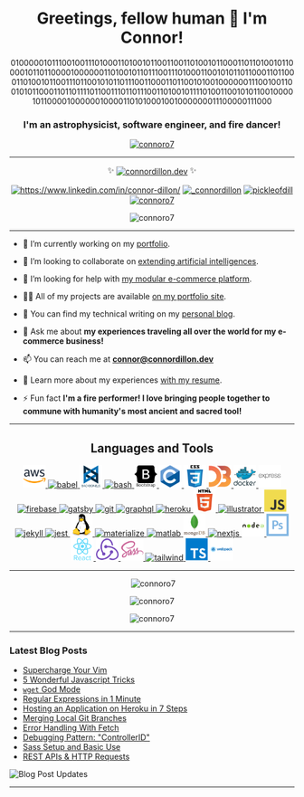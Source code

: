 <!-- whitelisted html tags and attributes: https://gist.github.com/kivikakk/622b5dcf395e26c49e2334f0eb19e6f9 -->
<!-- github readme stats documentation: https://github.com/anuraghazra/github-readme-stats -->

<h1 align="center">Greetings, fellow human 🌱 I'm Connor!</h1>
<p align="center" >0100000101110010011101000110100101100110011010010110001101101001011000010110110000100000011010010110111001110100011001010110110001101100011010010110011101100101011011100110001101100101001000000111001001100101011000110110111101100111011011100110100101111010011001010110010000101100001000000100001101010001001000000011100000111000</p>
<h3 align="center">I'm an astrophysicist, software engineer, and fire dancer!</h3>

<p align="center"> <a href="https://github.com/ryo-ma/github-profile-trophy"><img src="https://github-profile-trophy.vercel.app/?username=connoro7" alt="connoro7" /></a> </p>

---

<div align="center">
<p>
✨ <a href="https://connordillon.dev" target="blank"><img align="center" alt="connordillon.dev" src="https://img.shields.io/badge/View%20My-Portfolio-00dd00?style=for-the-badge&color=C4FAF8&labelColor=C5A3FF&logo=quicklook&logoColor=000000"/></a> ✨
  
  <a href="https://linkedin.com/in/https://www.linkedin.com/in/connor-dillon/" target="blank"><img align="center" src="https://raw.githubusercontent.com/rahuldkjain/github-profile-readme-generator/master/src/images/icons/Social/linked-in-alt.svg" alt="https://www.linkedin.com/in/connor-dillon/" height="30" width="40" /></a>
  <a href="https://twitter.com/_connordillon" target="blank"><img align="center" src="https://raw.githubusercontent.com/rahuldkjain/github-profile-readme-generator/master/src/images/icons/Social/twitter.svg" alt="_connordillon" height="30" width="40" /></a>
  <a href="https://www.leetcode.com/pickleofdill" target="blank"><img align="center" src="https://raw.githubusercontent.com/rahuldkjain/github-profile-readme-generator/master/src/images/icons/Social/leet-code.svg" alt="pickleofdill" height="30" width="40" /></a>
  <a href="https://dev.to/connoro7" target="blank"><img align="center" src="https://raw.githubusercontent.com/rahuldkjain/github-profile-readme-generator/master/src/images/icons/Social/devto.svg" alt="connoro7" height="30" width="40" /></a>
</p>
</div>
<p align="center"> <img src="https://komarev.com/ghpvc/?username=connoro7&label=Profile%20views&color=0e75b6&style=flat" alt="connoro7" /> </p>

---

<!-- <p align="left"> <a href="https://twitter.com/_connordillon" target="blank"><img src="https://img.shields.io/twitter/follow/_connordillon?logo=twitter&style=for-the-badge" alt="_connordillon" /></a> </p> -->

- 🔭 I’m currently working on my [portfolio](https://github.com/connoro7/connordillondevReact).

- 👯 I’m looking to collaborate on [extending artificial intelligences](https://github.com/connoro7/ai-image-generator).

- 🤝 I’m looking for help with [my modular e-commerce platform](https://github.com/connoro7/exportdefault.shop).

- 👨‍💻 All of my projects are available [on my portfolio site](https://connordillon.dev/portfolio).

- 📝 You can find my technical writing on my [personal blog](https://connordillon.dev/blog).

- 💬 Ask me about **my experiences traveling all over the world for my e-commerce business!**

- 📫 You can reach me at **connor@connordillon.dev**

- 📄 Learn more about my experiences [with my resume](https://connordillon.dev/resume).

- ⚡ Fun fact **I'm a fire performer! I love bringing people together to commune with humanity's most ancient and sacred tool!**

---

<h2 align="center">Languages and Tools</h2>

<p align="center">  <a href="https://aws.amazon.com" target="_blank" rel="noreferrer"> <img src="https://raw.githubusercontent.com/devicons/devicon/master/icons/amazonwebservices/amazonwebservices-original-wordmark.svg" alt="aws" width="40" height="40"/> </a>  <a href="https://babeljs.io/" target="_blank" rel="noreferrer"> <img src="https://www.vectorlogo.zone/logos/babeljs/babeljs-icon.svg" alt="babel" width="40" height="40"/> </a>  <a href="https://backbonejs.org" target="_blank" rel="noreferrer"> <img src="https://raw.githubusercontent.com/devicons/devicon/master/icons/backbonejs/backbonejs-original-wordmark.svg" alt="backbonejs" width="40" height="40"/> </a>  <a href="https://www.gnu.org/software/bash/" target="_blank" rel="noreferrer"> <img src="https://www.vectorlogo.zone/logos/gnu_bash/gnu_bash-icon.svg" alt="bash" width="40" height="40"/> </a>  <a href="https://getbootstrap.com" target="_blank" rel="noreferrer"> <img src="https://raw.githubusercontent.com/devicons/devicon/master/icons/bootstrap/bootstrap-plain-wordmark.svg" alt="bootstrap" width="40" height="40"/> </a>  <a href="https://www.cprogramming.com/" target="_blank" rel="noreferrer"> <img src="https://raw.githubusercontent.com/devicons/devicon/master/icons/c/c-original.svg" alt="c" width="40" height="40"/> </a>  <a href="https://www.w3schools.com/css/" target="_blank" rel="noreferrer"> <img src="https://raw.githubusercontent.com/devicons/devicon/master/icons/css3/css3-original-wordmark.svg" alt="css3" width="40" height="40"/> </a>  <a href="https://d3js.org/" target="_blank" rel="noreferrer"> <img src="https://raw.githubusercontent.com/devicons/devicon/master/icons/d3js/d3js-original.svg" alt="d3js" width="40" height="40"/> </a>  <a href="https://www.docker.com/" target="_blank" rel="noreferrer"> <img src="https://raw.githubusercontent.com/devicons/devicon/master/icons/docker/docker-original-wordmark.svg" alt="docker" width="40" height="40"/> </a>  <a href="https://expressjs.com" target="_blank" rel="noreferrer"> <img src="https://raw.githubusercontent.com/devicons/devicon/master/icons/express/express-original-wordmark.svg" alt="express" width="40" height="40"/> </a>  <a href="https://firebase.google.com/" target="_blank" rel="noreferrer"> <img src="https://www.vectorlogo.zone/logos/firebase/firebase-icon.svg" alt="firebase" width="40" height="40"/> </a>  <a href="https://www.gatsbyjs.com/" target="_blank" rel="noreferrer"> <img src="https://www.vectorlogo.zone/logos/gatsbyjs/gatsbyjs-icon.svg" alt="gatsby" width="40" height="40"/> </a>  <a href="https://git-scm.com/" target="_blank" rel="noreferrer"> <img src="https://www.vectorlogo.zone/logos/git-scm/git-scm-icon.svg" alt="git" width="40" height="40"/> </a>  <a href="https://graphql.org" target="_blank" rel="noreferrer"> <img src="https://www.vectorlogo.zone/logos/graphql/graphql-icon.svg" alt="graphql" width="40" height="40"/> </a>  <a href="https://heroku.com" target="_blank" rel="noreferrer"> <img src="https://www.vectorlogo.zone/logos/heroku/heroku-icon.svg" alt="heroku" width="40" height="40"/> </a>  <a href="https://www.w3.org/html/" target="_blank" rel="noreferrer"> <img src="https://raw.githubusercontent.com/devicons/devicon/master/icons/html5/html5-original-wordmark.svg" alt="html5" width="40" height="40"/> </a>  <a href="https://www.adobe.com/in/products/illustrator.html" target="_blank" rel="noreferrer"> <img src="https://www.vectorlogo.zone/logos/adobe_illustrator/adobe_illustrator-icon.svg" alt="illustrator" width="40" height="40"/> </a>  <a href="https://developer.mozilla.org/en-US/docs/Web/JavaScript" target="_blank" rel="noreferrer"> <img src="https://raw.githubusercontent.com/devicons/devicon/master/icons/javascript/javascript-original.svg" alt="javascript" width="40" height="40"/> </a>  <a href="https://jekyllrb.com/" target="_blank" rel="noreferrer"> <img src="https://www.vectorlogo.zone/logos/jekyllrb/jekyllrb-icon.svg" alt="jekyll" width="40" height="40"/> </a>  <a href="https://jestjs.io" target="_blank" rel="noreferrer"> <img src="https://www.vectorlogo.zone/logos/jestjsio/jestjsio-icon.svg" alt="jest" width="40" height="40"/> </a>  <a href="https://www.linux.org/" target="_blank" rel="noreferrer"> <img src="https://raw.githubusercontent.com/devicons/devicon/master/icons/linux/linux-original.svg" alt="linux" width="40" height="40"/> </a>  <a href="https://materializecss.com/" target="_blank" rel="noreferrer"> <img src="https://raw.githubusercontent.com/prplx/svg-logos/5585531d45d294869c4eaab4d7cf2e9c167710a9/svg/materialize.svg" alt="materialize" width="40" height="40"/> </a>  <a href="https://www.mathworks.com/" target="_blank" rel="noreferrer"> <img src="https://upload.wikimedia.org/wikipedia/commons/2/21/Matlab_Logo.png" alt="matlab" width="40" height="40"/> </a>  <a href="https://www.mongodb.com/" target="_blank" rel="noreferrer"> <img src="https://raw.githubusercontent.com/devicons/devicon/master/icons/mongodb/mongodb-original-wordmark.svg" alt="mongodb" width="40" height="40"/> </a>  <a href="https://nextjs.org/" target="_blank" rel="noreferrer"> <img src="https://cdn.worldvectorlogo.com/logos/nextjs-2.svg" alt="nextjs" width="40" height="40"/> </a>  <a href="https://nodejs.org" target="_blank" rel="noreferrer"> <img src="https://raw.githubusercontent.com/devicons/devicon/master/icons/nodejs/nodejs-original-wordmark.svg" alt="nodejs" width="40" height="40"/> </a>  <a href="https://www.photoshop.com/en" target="_blank" rel="noreferrer"> <img src="https://raw.githubusercontent.com/devicons/devicon/master/icons/photoshop/photoshop-line.svg" alt="photoshop" width="40" height="40"/> </a>  <a href="https://reactjs.org/" target="_blank" rel="noreferrer"> <img src="https://raw.githubusercontent.com/devicons/devicon/master/icons/react/react-original-wordmark.svg" alt="react" width="40" height="40"/> </a>  <a href="https://redux.js.org" target="_blank" rel="noreferrer"> <img src="https://raw.githubusercontent.com/devicons/devicon/master/icons/redux/redux-original.svg" alt="redux" width="40" height="40"/> </a>  <a href="https://sass-lang.com" target="_blank" rel="noreferrer"> <img src="https://raw.githubusercontent.com/devicons/devicon/master/icons/sass/sass-original.svg" alt="sass" width="40" height="40"/> </a>  <a href="https://tailwindcss.com/" target="_blank" rel="noreferrer"> <img src="https://www.vectorlogo.zone/logos/tailwindcss/tailwindcss-icon.svg" alt="tailwind" width="40" height="40"/> </a>  <a href="https://www.typescriptlang.org/" target="_blank" rel="noreferrer"> <img src="https://raw.githubusercontent.com/devicons/devicon/master/icons/typescript/typescript-original.svg" alt="typescript" width="40" height="40"/> </a>  <a href="https://webpack.js.org" target="_blank" rel="noreferrer"> <img src="https://raw.githubusercontent.com/devicons/devicon/d00d0969292a6569d45b06d3f350f463a0107b0d/icons/webpack/webpack-original-wordmark.svg" alt="webpack" width="40" height="40"/> </a> </p>

---

<p align="center" >&nbsp;<img src="https://github-readme-stats.vercel.app/api?username=connoro7&show_icons=true&locale=en" alt="connoro7" /></p>
<p align="center"><img src="https://github-readme-stats.vercel.app/api/top-langs?username=connoro7&show_icons=true&locale=en&layout=compact" alt="connoro7" /></p>
<p align="center"><img src="https://github-readme-streak-stats.herokuapp.com/?user=connoro7&" alt="connoro7" /></p>

---
 
### Latest Blog Posts

<!--[<img alt="connoro7 | Dev.to" src="https://img.shields.io/badge/Go%20to:-Dev.to%20Blog-7b78ff?style=for-the-badge" />][dev.to]-->

<!-- BLOG-POST-LIST:START -->
- [Supercharge Your Vim](https://dev.to/connoro7/supercharge-your-vim-25mn)
- [5 Wonderful Javascript Tricks](https://dev.to/connoro7/5-wonderful-javascript-tricks-436d)
- [`wget` God Mode](https://dev.to/connoro7/wget-god-mode-441f)
- [Regular Expressions in 1 Minute](https://dev.to/connoro7/regular-expressions-in-1-minute-57f5)
- [Hosting an Application on Heroku in 7 Steps](https://dev.to/connoro7/hosting-an-application-on-heroku-in-7-steps-3h9k)
- [Merging Local Git Branches](https://dev.to/connoro7/merging-local-git-branches-4bc5)
- [Error Handling With Fetch](https://dev.to/connoro7/error-handling-with-fetch-1caj)
- [Debugging Pattern: &quot;ControllerID&quot;](https://dev.to/connoro7/debugging-pattern-controllerid-49nl)
- [Sass Setup and Basic Use](https://dev.to/connoro7/sass-setup-and-basic-use-2830)
- [REST APIs &amp; HTTP Requests](https://dev.to/connoro7/rest-apis-http-requests-2efl)
<!-- BLOG-POST-LIST:END -->

![Blog Post Updates](https://github.com/connoro7/connoro7/workflows/Latest%20blog%20post%20workflow/badge.svg)
  
---

[email]: connor@connordillon.dev
[website]: https://connordillon.dev
[github]: https://github.com/connoro7
[twitter]: https://twitter.com/_connorDillon
[instagram]: https://instagram.com/_connor_dillon
[linkedin]: https://www.linkedin.com/in/connor-dillon/
[keybase]: https://keybase.io/dillpickles
[dev.to]: https://dev.to/connoro7
[github-repos]: https://github.com/connoro7?tab=repositories&type=source
[placeholder]: https://github.com/connoro7
